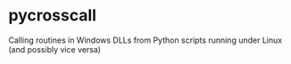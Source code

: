 # pycrosscall
Calling routines in Windows DLLs from Python scripts running under Linux (and possibly vice versa)

